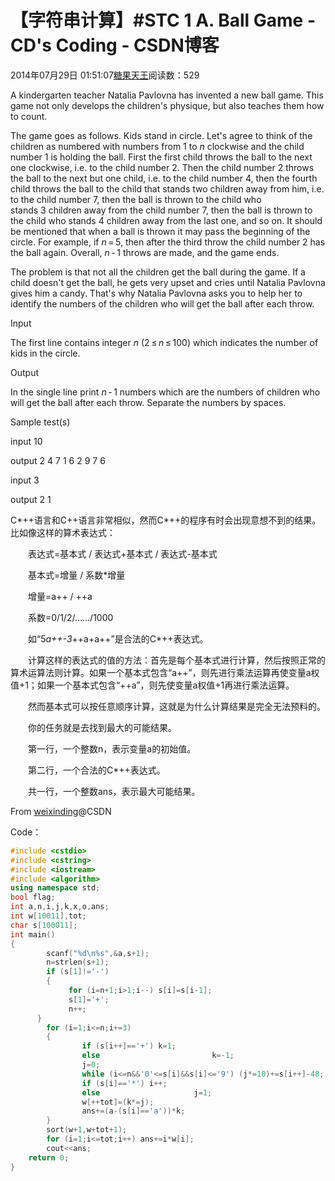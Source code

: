 # 【字符串计算】#STC 1 A. Ball Game - CD's Coding - CSDN博客





2014年07月29日 01:51:07[糖果天王](https://me.csdn.net/okcd00)阅读数：529

















A kindergarten teacher Natalia Pavlovna has invented a new ball game. This game not only develops the children's physique, but also teaches them how to count.


The game goes as follows. Kids stand in circle. Let's agree to think of the children as numbered with numbers from 1 to *n* clockwise
 and the child number 1 is holding the ball. First the first child throws the ball to the next one clockwise, i.e. to the child number 2.
 Then the child number 2 throws the ball to the next but one child, i.e. to the child number 4,
 then the fourth child throws the ball to the child that stands two children away from him, i.e. to the child number 7, then the ball is thrown to the child who stands 3 children
 away from the child number 7, then the ball is thrown to the child who stands 4 children
 away from the last one, and so on. It should be mentioned that when a ball is thrown it may pass the beginning of the circle. For example, if *n* = 5, then
 after the third throw the child number 2 has the ball again. Overall, *n* - 1 throws
 are made, and the game ends.


The problem is that not all the children get the ball during the game. If a child doesn't get the ball, he gets very upset and cries until Natalia Pavlovna gives him a candy. That's why Natalia Pavlovna asks you to help her to identify the numbers of the children
 who will get the ball after each throw.




Input


The first line contains integer *n* (2 ≤ *n* ≤ 100) which
 indicates the number of kids in the circle.




Output


In the single line print *n* - 1 numbers which are the numbers of children who will get the ball after each throw. Separate the numbers by spaces.




Sample test(s)




input
10




output
2 4 7 1 6 2 9 7 6




input
3




output
2 1


















C*++语言和C++语言非常相似，然而C*++的程序有时会出现意想不到的结果。比如像这样的算术表达式：

　　表达式=基本式 / 表达式+基本式 / 表达式-基本式

　　基本式=增量 / 系数*增量

　　增量=a++ / ++a

　　系数=0/1/2/……/1000

　　如“5*a++-3*++a+a++”是合法的C*++表达式。

　　计算这样的表达式的值的方法：首先是每个基本式进行计算，然后按照正常的算术运算法则计算。如果一个基本式包含“a++”，则先进行乘法运算再使变量a权值+1；如果一个基本式包含“++a”，则先使变量a权值+1再进行乘法运算。

　　然而基本式可以按任意顺序计算，这就是为什么计算结果是完全无法预料的。

　　你的任务就是去找到最大的可能结果。

　　第一行，一个整数n，表示变量a的初始值。

　　第二行，一个合法的C*++表达式。

　　共一行，一个整数ans，表示最大可能结果。


From [weixinding](http://my.csdn.net/weixinding)@CSDN

Code：



```cpp
#include <cstdio>
#include <cstring>
#include <iostream>
#include <algorithm>
using namespace std;
bool flag;
int a,n,i,j,k,x,o,ans;
int w[10011],tot;
char s[100011];
int main()
{
		scanf("%d\n%s",&a,s+1);
		n=strlen(s+1);
		if (s[1]!='-')
		{
			 for (i=n+1;i>1;i--) s[i]=s[i-1];
			 s[1]='+';
			 n++;
	  }
		for (i=1;i<=n;i+=3)
		{
				if (s[i++]=='+') k=1;
				else						 k=-1;
				j=0;
				while (i<=n&&'0'<=s[i]&&s[i]<='9') (j*=10)+=s[i++]-48;
				if (s[i]=='*') i++;
				else					 j=1;
				w[++tot]=(k*=j);
				ans+=(a-(s[i]=='a'))*k;
		}
		sort(w+1,w+tot+1);
		for (i=1;i<=tot;i++) ans+=i*w[i];
	 	cout<<ans;
	return 0;
}
```










